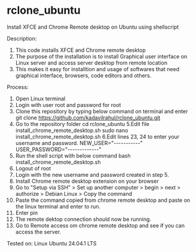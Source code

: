 # rclone_ubuntu
Install XFCE and Chrome Remote desktop on Ubuntu using shellscript

Description:
1. This code installs XFCE and Chrome remote desktop
2. The purpose of the installation is to install Graphical user interface on Linux server and access server desktop from remote location
3. This makes it easy for installtion and usage of softwares that need graphical interface, browsers, code editors and others.

Process:
1. Open Linux terminal
2. Login with user root and password for root
3. Clone this repository by typing below command on terminal and enter
git clone https://github.com/kadavilrahul/rclone_ubuntu.git
4. Go to the repository folder
cd rclone_ubuntu
5.Edit file install_chrome_remote_desktop.sh
sudo nano install_chrome_remote_desktop.sh
6.Edit lines 23, 24 to enter your username and password.
NEW_USER="-----------"
USER_PASSWORD="-------------"
7. Run the shell script with below command
bash install_chrome_remote_desktop.sh
8. Logout of root
9. Login with the new username and password created in step 5.
19. Install Chrome remote desktop extension on your browser
11. Go to "Setup via SSH" > Set up another computer > begin > next > authorize > Debian Linux > Copy the command
12. Paste the command copied from chrome remote desktop and paste on the linux terminal and enter to run.
13. Enter pin
14. The remote dektop connection should now be running.
15. Go to Remote access om chrome remote desktop and see if you can access the server.

Tested on:    Linux Ubuntu 24.04.1 LTS



